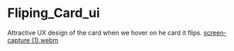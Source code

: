 # Fliping_Card_ui
Attractive UX design of the card when we hover on he card it flips.
[screen-capture (1).webm](https://github.com/AAYUSHI1507/Fliping_Card_ui/assets/79357098/aa9ef94f-a6c2-4461-b2a1-234fd92aeebd)

